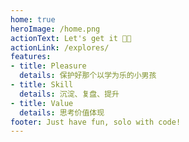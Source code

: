```yaml
---
home: true
heroImage: /home.png
actionText: Let's get it 🤜🏻
actionLink: /explores/
features:
- title: Pleasure
  details: 保护好那个以学为乐的小男孩
- title: Skill
  details: 沉淀、复盘、提升
- title: Value
  details: 思考价值体现
footer: Just have fun, solo with code!
---
```


